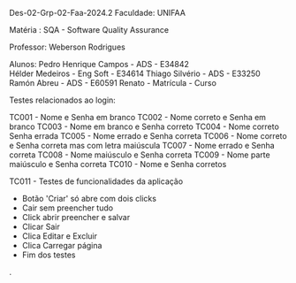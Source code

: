 Des-02-Grp-02-Faa-2024.2
Faculdade: UNIFAA  

Matéria : SQA - Software Quality Assurance 

Professor: Weberson Rodrigues

Alunos: 
Pedro Henrique Campos - ADS - E34842   
Hélder Medeiros - Eng Soft - E34614 
Thiago Silvério - ADS - E33250
Ramón Abreu - ADS - E60591
Renato - Matrícula - Curso

Testes relacionados ao login:

TC001 - Nome e Senha em branco
TC002 - Nome correto e Senha em branco
TC003 - Nome em branco e Senha correto
TC004 - Nome correto Senha errada
TC005 - Nome errado e Senha correta
TC006 - Nome correto e Senha correta mas com letra maiúscula
TC007 - Nome errado e Senha correta
TC008 - Nome maiúsculo e Senha correta
TC009 - Nome parte maiúsculo e Senha correta
TC010 - Nome e Senha corretos

TC011 - Testes de funcionalidades da aplicação

- Botão 'Criar' só abre com dois clicks
- Cair sem preencher tudo
- Click abrir preencher e salvar
- Clicar Sair
- Clica Editar e Excluir
- Clica Carregar página 
- Fim dos testes 





.
